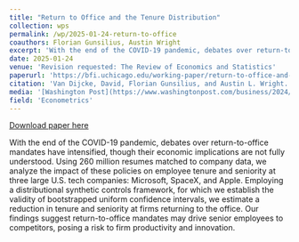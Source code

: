```yaml
---
title: "Return to Office and the Tenure Distribution"
collection: wps
permalink: /wp/2025-01-24-return-to-office
coauthors: Florian Gunsilius, Austin Wright
excerpt: 'With the end of the COVID-19 pandemic, debates over return-to-office mandates have intensified, though their economic implications are not fully understood. Using 260 million resumes matched to company data, we analyze the impact of these policies on employee tenure and seniority at three large U.S. tech companies: Microsoft, SpaceX, and Apple. Employing a distributional synthetic controls framework, for which we establish the validity of bootstrapped uniform confidence intervals, we estimate a reduction in tenure and seniority at firms returning to the office. Our findings suggest return-to-office mandates may drive senior employees to competitors, posing a risk to firm productivity and innovation.'
date: 2025-01-24
venue: 'Revision requested: The Review of Economics and Statistics'
paperurl: 'https://bfi.uchicago.edu/working-paper/return-to-office-and-the-tenure-distribution/'
citation: 'Van Dijcke, David, Florian Gunsilius, and Austin L. Wright. &quot;Return to Office and the Tenure Distribution.&quot; University of Chicago, Becker Friedman Institute for Economics Working Paper 2024-56 (2024).'
media: '[Washington Post](https://www.washingtonpost.com/business/2024/05/12/rto-microsoft-apple-spacex/), [Financial Times](https://www.ft.com/content/39c51272-6fa8-4406-ad55-5526ee147a48), [Time](https://time.com/charter/6979671/the-unexpected-impact-of-rto-mandates-on-senior-workers/), [Forbes](https://www.forbes.com/sites/jenamcgregor/2024/05/15/office-mandates-could-drive-more-bosses-than-workers-to-quit/?sh=4c1098e39e00), [Fortune](https://fortune.com/2024/05/16/apple-microsoft-spacex-employees-quit-return-office-study/),  [Inc.com](https://www.inc.com/bruce-crumley/study-shows-higher-staff-employee-departures-in-response-to-rto-mandates.html), [Cheddar](https://www.youtube.com/watch?v=U5fwPI9GKqo), [The Register](https://www.theregister.com/2024/05/14/return_to_office_mandates/), [Ars Technica](https://arstechnica.com/information-technology/2024/05/rto-mandates-led-to-pronounced-exodus-of-senior-workers-at-top-tech-firms/), [Computerworld](https://www.computerworld.com/article/2099785/strict-return-to-work-policies-may-be-driving-tech-workers-away.html), [KCBS Radio](https://davidvandijcke.com/files/kcbs_interview.mp3), [MSN](https://www.msn.com/en-us/money/careers/the-return-to-office-wars-are-far-from-over-half-of-workers-say-they-d-leave-or-quit-to-avoid-5-days-a-week/ar-AA1vGHmf?ocid=INSFICU10), [Psychology Today](https://www.psychologytoday.com/us/blog/intentional-insights/202405/research-shows-best-talent-lost-from-rto-policies), [Stanford Institute for Economic Policy Research (presentation)](https://youtu.be/AHNHkK8ZnLU?si=Bi_4-yY_30YQgTrO&amp;t=2432)'
field: 'Econometrics'
---
```


<a href='https://bfi.uchicago.edu/working-paper/return-to-office-and-the-tenure-distribution/'>Download paper here</a>

With the end of the COVID-19 pandemic, debates over return-to-office mandates have intensified, though their economic implications are not fully understood. Using 260 million resumes matched to company data, we analyze the impact of these policies on employee tenure and seniority at three large U.S. tech companies: Microsoft, SpaceX, and Apple. Employing a distributional synthetic controls framework, for which we establish the validity of bootstrapped uniform confidence intervals, we estimate a reduction in tenure and seniority at firms returning to the office. Our findings suggest return-to-office mandates may drive senior employees to competitors, posing a risk to firm productivity and innovation.
